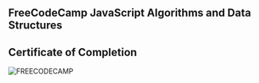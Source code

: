 ## FreeCodeCamp JavaScript Algorithms and Data Structures
## Certificate of Completion 
![FREECODECAMP]()